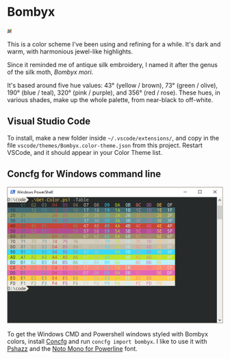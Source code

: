 # Bombyx

![25 of the Bombyx colors arranged in a square](resources/bombyx.svg)

This is a color scheme I've been using and refining for a while. It's dark and warm, with harmonious jewel-like highlights.

Since it reminded me of antique silk embroidery, I named it after the genus of the silk moth, _Bombyx mori_.

It's based around five hue values: 43° (yellow / brown), 73° (green / olive), 190° (blue / teal), 320° (pink / purple), and 356° (red / rose). These hues, in various shades, make up the whole palette, from near-black to off-white.

## Visual Studio Code

To install, make a new folder inside `~/.vscode/extensions/`, and copy in the file `vscode/themes/Bombyx.color-theme.json` from this project. Restart VSCode, and it should appear in your Color Theme list.

## Concfg for Windows command line

![Powershell with Bombyx theme](resources/Powershell.png)

To get the Windows CMD and Powershell windows styled with Bombyx colors, install [Concfg](https://github.com/lukesampson/concfg) and run `concfg import bombyx`. I like to use it with [Pshazz](https://github.com/lukesampson/pshazz) and the [Noto Mono for Powerline](https://github.com/powerline/fonts/tree/master/NotoMono) font.
